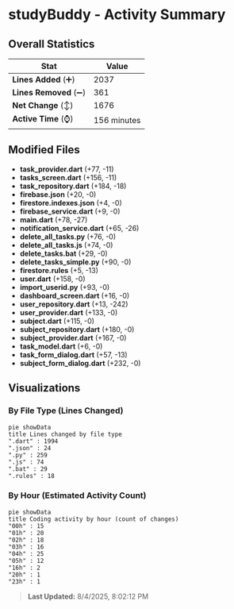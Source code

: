 # studyBuddy - Activity Summary 

## Overall Statistics

| Stat                   | Value                                                             |
| ---------------------- | ----------------------------------------------------------------- |
| **Lines Added** (➕)   | 2037                                          |
| **Lines Removed** (➖) | 361                                        |
| **Net Change** (↕)    | 1676                |
| **Active Time** (⌚)   | 156 minutes |


## Modified Files
- **task_provider.dart** (+77, -11)
- **tasks_screen.dart** (+156, -11)
- **task_repository.dart** (+184, -18)
- **firebase.json** (+20, -0)
- **firestore.indexes.json** (+4, -0)
- **firebase_service.dart** (+9, -0)
- **main.dart** (+78, -27)
- **notification_service.dart** (+65, -26)
- **delete_all_tasks.py** (+76, -0)
- **delete_all_tasks.js** (+74, -0)
- **delete_tasks.bat** (+29, -0)
- **delete_tasks_simple.py** (+90, -0)
- **firestore.rules** (+5, -13)
- **user.dart** (+158, -0)
- **import_userid.py** (+93, -0)
- **dashboard_screen.dart** (+16, -0)
- **user_repository.dart** (+13, -242)
- **user_provider.dart** (+133, -0)
- **subject.dart** (+115, -0)
- **subject_repository.dart** (+180, -0)
- **subject_provider.dart** (+167, -0)
- **task_model.dart** (+6, -0)
- **task_form_dialog.dart** (+57, -13)
- **subject_form_dialog.dart** (+232, -0)

## Visualizations

### By File Type (Lines Changed)

```mermaid
pie showData
title Lines changed by file type
".dart" : 1994
".json" : 24
".py" : 259
".js" : 74
".bat" : 29
".rules" : 18
```

### By Hour (Estimated Activity Count)

```mermaid
pie showData
title Coding activity by hour (count of changes)
"00h" : 15
"01h" : 20
"02h" : 18
"03h" : 16
"04h" : 25
"05h" : 12
"16h" : 2
"20h" : 1
"23h" : 1
```


> **Last Updated:** 8/4/2025, 8:02:12 PM